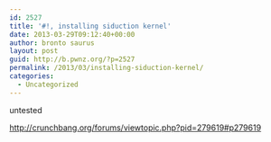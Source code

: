 ```yaml
---
id: 2527
title: '#!, installing siduction kernel'
date: 2013-03-29T09:12:40+00:00
author: bronto saurus
layout: post
guid: http://b.pwnz.org/?p=2527
permalink: /2013/03/installing-siduction-kernel/
categories:
  - Uncategorized
---
```

untested
  
<http://crunchbang.org/forums/viewtopic.php?pid=279619#p279619>